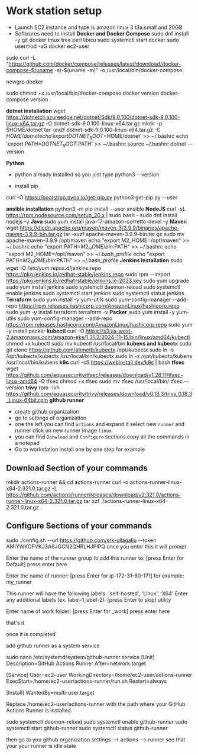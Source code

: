 # Work station setup
- Launch EC2 instance and type is amazon linux 3 t3a.small and 20GB
- Softwares need to install
**Docker and Docker Compose**
sudo dnf install -y git docker tmux tree perl libicu
sudo systemctl start docker
sudo usermod -aG docker ec2-user

sudo curl -L "https://github.com/docker/compose/releases/latest/download/docker-compose-$(uname -s)-$(uname -m)" -o /usr/local/bin/docker-compose

newgrp docker

sudo chmod +x /usr/local/bin/docker-compose
docker version
docker-compose version

**dotnet installation**
wget https://dotnetcli.azureedge.net/dotnet/Sdk/9.0.100/dotnet-sdk-9.0.100-linux-x64.tar.gz -O dotnet-sdk-9.0.100-linux-x64.tar.gz
mkdir -p $HOME/dotnet
tar -xvzf dotnet-sdk-9.0.100-linux-x64.tar.gz -C $HOME/dotnet
echo 'export DOTNET_ROOT=$HOME/dotnet' >> ~/.bashrc
echo 'export PATH=$DOTNET_ROOT:$PATH' >> ~/.bashrc
source ~/.bashrc
dotnet --version

**Python**
- python already installed so you just type python3 --version

- install pip

curl -O https://bootstrap.pypa.io/get-pip.py
python3 get-pip.py --user

**ansible installation**
python3 -m pip install --user ansible
**NodeJS**
curl -sL https://rpm.nodesource.com/setup_20.x | sudo bash -
sudo dnf install nodejs -y 
**Java**
sudo yum install java-17-amazon-corretto-devel -y
**Maven**
wget https://dlcdn.apache.org/maven/maven-3/3.9.9/binaries/apache-maven-3.9.9-bin.tar.gz
tar -xvzf apache-maven-3.9.9-bin.tar.gz
sudo mv apache-maven-3.9.9 /opt/maven
echo "export M2_HOME=/opt/maven" >> ~/.bashrc
echo "export PATH=$M2_HOME/bin:$PATH" >> ~/.bashrc
echo "export M2_HOME=/opt/maven" >> ~/.bash_profile
echo "export PATH=$M2_HOME/bin:$PATH" >> ~/.bash_profile
**Jenkins Installation**
sudo wget -O /etc/yum.repos.d/jenkins.repo \
    https://pkg.jenkins.io/redhat-stable/jenkins.repo
sudo rpm --import https://pkg.jenkins.io/redhat-stable/jenkins.io-2023.key
sudo yum upgrade
sudo yum install jenkins
sudo systemctl daemon-reload
sudo systemctl enable jenkins
sudo systemctl start jenkins
sudo systemctl status jenkins
**Terraform**
sudo yum install -y yum-utils
sudo yum-config-manager --add-repo https://rpm.releases.hashicorp.com/AmazonLinux/hashicorp.repo
sudo yum -y install terraform
terraform -v
**Packer**
sudo yum install -y yum-utils
sudo yum-config-manager --add-repo https://rpm.releases.hashicorp.com/AmazonLinux/hashicorp.repo
sudo yum -y install packer
**kubectl**
curl -O https://s3.us-west-2.amazonaws.com/amazon-eks/1.31.2/2024-11-15/bin/linux/amd64/kubectl
chmod +x kubectl
sudo mv kubectl /usr/local/bin
**kubens and kubectx**
sudo git clone https://github.com/ahmetb/kubectx /opt/kubectx
sudo ln -s /opt/kubectx/kubectx /usr/local/bin/kubectx
sudo ln -s /opt/kubectx/kubens /usr/local/bin/kubens
**k9s**
curl -sS https://webinstall.dev/k9s | bash
**tfsec**
wget https://github.com/aquasecurity/tfsec/releases/download/v1.28.11/tfsec-linux-amd64 -O tfsec
chmod +x tfsec
sudo mv tfsec /usr/local/bin/
tfsec --version
**trivy**
rpm -ivh https://github.com/aquasecurity/trivy/releases/download/v0.18.3/trivy_0.18.3_Linux-64bit.rpm
**github runner**
- create github organization
- go to settings of organization
- one the left you can find `actions` and expand it select new `runner` and runner click on new runner image `linux`
- you can find `Donwload` and `Configure` sections copy all the commands in a notepad
- Go to workstation install one by one step for example

Download Section of your commands
----------------------------------
mkdir actions-runner && cd actions-runner
curl -o actions-runner-linux-x64-2.321.0.tar.gz -L https://github.com/actions/runner/releases/download/v2.321.0/actions-runner-linux-x64-2.321.0.tar.gz
tar xzf ./actions-runner-linux-x64-2.321.0.tar.gz

Configure Sections of your commands
-----------------------------------
sudo ./config.sh --url https://github.com/srk-ullagallu --token AMIYWKOFVKJ3A6JGCN2QHRLHJPIPQ  once you enter this it will prompt

Enter the name of the runner group to add this runner to: [press Enter for Default] press enter here

Enter the name of runner: [press Enter for ip-172-31-80-171]  <please give your desired name> for example: my_runner

This runner will have the following labels: 'self-hosted', 'Linux', 'X64'
Enter any additional labels (ex. label-1,label-2): [press Enter to skip] utility

Enter name of work folder: [press Enter for _work] press enter here

that's it

once it is completed 

add github runner as a system service

sudo nano /etc/systemd/system/github-runner.service
[Unit]
Description=GitHub Actions Runner
After=network.target

[Service]
User=ec2-user
WorkingDirectory=/home/ec2-user/actions-runner
ExecStart=/home/ec2-user/actions-runner/run.sh
Restart=always

[Install]
WantedBy=multi-user.target


Replace /home/ec2-user/actions-runner with the path where your GitHub Actions Runner is installed.

sudo systemctl daemon-reload
sudo systemctl enable github-runner
sudo systemctl start github-runner
sudo systemctl status github-runner

then go to you github organization settings --> actions --> runner see that your your runner is idle state












